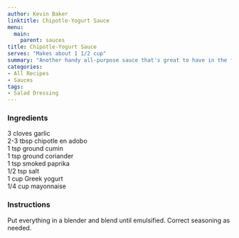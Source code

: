 ```yaml
---
author: Kevin Baker
linktitle: Chipotle-Yogurt Sauce
menu:
  main:
    parent: sauces
title: Chipotle-Yogurt Sauce
serves: "Makes about 1 1/2 cup"
summary: "Another handy all-purpose sauce that's great to have in the fridge."
categories:
- All Recipes
- Sauces
tags:
- Salad Dressing
---
```

### Ingredients

<div class="ingredient-list">

3 cloves garlic  
2-3 tbsp chipotle en adobo  
1 tsp ground cumin  
1 tsp ground coriander  
1 tsp smoked paprika   
1/2 tsp salt  
1 cup Greek yogurt  
1/4 cup mayonnaise  

</div>

### Instructions
Put everything in a blender and blend until emulsified. Correct seasoning as needed.